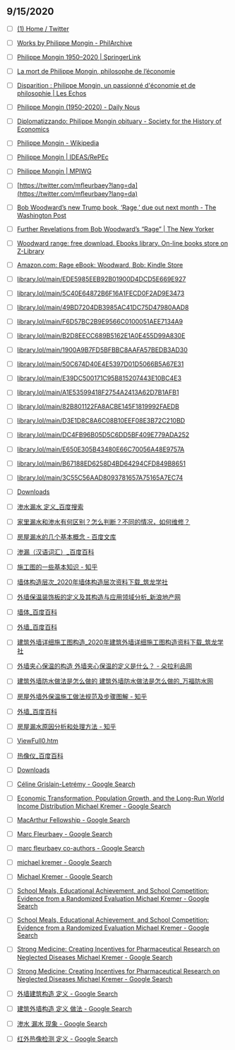 ## 9/15/2020

- [ ] [(1) Home / Twitter](https://twitter.com/home)

- [ ] [Works by Philippe Mongin - PhilArchive](https://philarchive.org/s/Philippe%20Mongin)

- [ ] [Philippe Mongin 1950–2020 | SpringerLink](https://link.springer.com/article/10.1007/s00355-020-01282-y)

- [ ] [La mort de Philippe Mongin, philosophe de l’économie](https://www.lemonde.fr/disparitions/article/2020/08/21/la-mort-de-philippe-mongin-philosophe-de-l-economie_6049577_3382.html)

- [ ] [Disparition : Philippe Mongin, un passionné d'économie et de philosophie | Les Echos](https://www.lesechos.fr/idees-debats/editos-analyses/disparition-philippe-mongin-un-passionne-deconomie-et-de-philosophie-1229437)

- [ ] [Philippe Mongin (1950-2020) - Daily Nous](http://dailynous.com/2020/09/09/philippe-mongin-1950-2020/)

- [ ] [Diplomatizzando: Philippe Mongin obituary - Society for the History of Economics](https://diplomatizzando.blogspot.com/2020/08/philippe-mongin-obituary-society-for.html)

- [ ] [Philippe Mongin - Wikipedia](https://en.wikipedia.org/wiki/Philippe_Mongin)

- [ ] [Philippe Mongin | IDEAS/RePEc](https://ideas.repec.org/f/pmo226.html)

- [ ] [Philippe Mongin | MPIWG](https://www.mpiwg-berlin.mpg.de/users/pmongin)

- [ ] [https://twitter.com/mfleurbaey?lang=da](https://twitter.com/mfleurbaey?lang=da)

- [ ] [Bob Woodward’s new Trump book, ‘Rage,’ due out next month - The Washington Post](https://www.washingtonpost.com/entertainment/bob-woodwards-new-trump-book-rage-due-out-next-month/2020/08/12/3cb2bba6-dd12-11ea-b4f1-25b762cdbbf4_story.html)

- [ ] [Further Revelations from Bob Woodward’s “Rage” | The New Yorker](https://www.newyorker.com/magazine/2020/09/21/further-revelations-from-bob-woodwards-rage)

- [ ] [Woodward range: free download. Ebooks library. On-line books store on Z-Library](https://book4you.org/s/Woodward%20range)

- [ ] [Amazon.com: Rage eBook: Woodward, Bob: Kindle Store](https://www.amazon.com/Rage-Bob-Woodward-ebook/dp/B0881XTWZW/ref=sr_1_1?dchild=1&keywords=woodward+rage&qid=1600149525&sr=8-1)

- [ ] [library.lol/main/EDE5985EEB92B01900D4DCD5E669E927](http://library.lol/main/EDE5985EEB92B01900D4DCD5E669E927)

- [ ] [library.lol/main/5C40E64872B6F16A1FECD0F2AD9E3473](http://library.lol/main/5C40E64872B6F16A1FECD0F2AD9E3473)

- [ ] [library.lol/main/49BD7204DB3985AC41DC75D47980AAD8](http://library.lol/main/49BD7204DB3985AC41DC75D47980AAD8)

- [ ] [library.lol/main/F6D57BC2B9E9566C0100051AEE7134A9](http://library.lol/main/F6D57BC2B9E9566C0100051AEE7134A9)

- [ ] [library.lol/main/B2D8EECC689B5162E1A0E455D99A830E](http://library.lol/main/B2D8EECC689B5162E1A0E455D99A830E)

- [ ] [library.lol/main/1900A9B7FD5BFBBC8AAFA57BEDB3AD30](http://library.lol/main/1900A9B7FD5BFBBC8AAFA57BEDB3AD30)

- [ ] [library.lol/main/50C674D40E4E5397D01D5066B5A67E31](http://library.lol/main/50C674D40E4E5397D01D5066B5A67E31)

- [ ] [library.lol/main/E39DC500171C95B815207443E10BC4E3](http://library.lol/main/E39DC500171C95B815207443E10BC4E3)

- [ ] [library.lol/main/A1E53599418F2754A2413A62D7B1AFB1](http://library.lol/main/A1E53599418F2754A2413A62D7B1AFB1)

- [ ] [library.lol/main/82B801122FA8ACBE145F1819992FAEDB](http://library.lol/main/82B801122FA8ACBE145F1819992FAEDB)

- [ ] [library.lol/main/D3E1D8C8A6C08B10EEF08E3B72C210BD](http://library.lol/main/D3E1D8C8A6C08B10EEF08E3B72C210BD)

- [ ] [library.lol/main/DC4FB96B05D5C6DD5BF409E779ADA252](http://library.lol/main/DC4FB96B05D5C6DD5BF409E779ADA252)

- [ ] [library.lol/main/E650E305B43480E66C70056A48E9757A](http://library.lol/main/E650E305B43480E66C70056A48E9757A)

- [ ] [library.lol/main/B67188ED6258D4BD64294CFD849B8651](http://library.lol/main/B67188ED6258D4BD64294CFD849B8651)

- [ ] [library.lol/main/3C55C56AAD8093781657A75165A7EC74](http://library.lol/main/3C55C56AAD8093781657A75165A7EC74)

- [ ] [Downloads](chrome://downloads/)

- [ ] [渗水漏水 定义_百度搜索](https://www.baidu.com/s?wd=%E6%B8%97%E6%B0%B4%E6%BC%8F%E6%B0%B4%20%20%E5%AE%9A%E4%B9%89&rsv_spt=1&rsv_iqid=0xb0bbbc4200070ae8&issp=1&f=8&rsv_bp=1&rsv_idx=2&ie=utf-8&rqlang=cn&tn=baiduhome_pg&rsv_enter=1&rsv_dl=tb&oq=%25E6%25B8%2597%25E6%25BC%258F%2520%25E5%25AE%259A%25E4%25B9%2589&rsv_btype=t&inputT=5278&rsv_t=215aAmer%2Fnj%2BMntWe5w9Nx8GvZw%2BcXefRvIwA5ZvjW%2B3EsM2avXmo9VrkrLVuZ4NNYG5&rsv_sug3=49&rsv_pq=ffebbee7000faa66&rsv_sug1=35&rsv_sug7=100&rsv_sug2=0&rsv_sug4=6769)

- [ ] [家里漏水和渗水有何区别？怎么判断？不同的情况，如何维修？](https://baijiahao.baidu.com/s?id=1662002892282500584&wfr=spider&for=pc)

- [ ] [房屋漏水的几个基本概念 - 百度文库](https://wenku.baidu.com/view/fbad0c989b89680203d825b6.html)

- [ ] [渗漏（汉语词汇）_百度百科](https://baike.baidu.com/item/%E6%B8%97%E6%BC%8F/10927614?fr=aladdin#3)

- [ ] [施工图的一些基本知识 - 知乎](https://zhuanlan.zhihu.com/p/59849443)

- [ ] [墙体构造层次_2020年墙体构造层次资料下载_筑龙学社](https://www.zhulong.com/zt_jz_3002256/detail42308998/)

- [ ] [外墙保温装饰板的定义及其构造与应用领域分析_新浪地产网](http://news.dichan.sina.com.cn/2013/11/19/951321.html)

- [ ] [墙体_百度百科](https://baike.baidu.com/item/%E5%A2%99%E4%BD%93#1)

- [ ] [外墙_百度百科](https://baike.baidu.com/item/%E5%A4%96%E5%A2%99)

- [ ] [建筑外墙详细施工图构造_2020年建筑外墙详细施工图构造资料下载_筑龙学社](https://www.zhulong.com/zt_jg_3002272/detail41126379/)

- [ ] [外墙夹心保温的构造 外墙夹心保温的定义是什么？ - 朵拉利品网](http://m.dllipin.com/news/67377.html)

- [ ] [建筑外墙防水做法是怎么做的 建筑外墙防水做法是怎么做的_万福防水网](http://www.qdjiawanfu.com/fangdingbulou/11743.html)

- [ ] [房屋外墙外保温施工做法规范及步骤图解 - 知乎](https://zhuanlan.zhihu.com/p/61007330)

- [ ] [外墙_百度百科](https://baike.baidu.com/item/%E5%A4%96%E5%A2%99)

- [ ] [房屋漏水原因分析和处理方法 - 知乎](https://zhuanlan.zhihu.com/p/98206539)

- [ ] [ViewFull0.htm](chrome-extension://gfbliohnnapiefjpjlpjnehglfpaknnc/pages/pdf_viewer.html?r=http://www.mat-test.com/ViewFull0.htm?aid=OJ1706200000029EbHeK)

- [ ] [热像仪_百度百科](https://baike.baidu.com/item/%E7%83%AD%E5%83%8F%E4%BB%AA/8551070?fromtitle=%E7%BA%A2%E5%A4%96%E7%83%AD%E5%83%8F%E4%BB%AA&fromid=10888579)

- [ ] [Downloads](chrome://downloads/)

- [ ] [Céline Grislain-Letrémy - Google Search](https://www.google.com/search?newwindow=1&sa=X&biw=1366&bih=663&sxsrf=ALeKk0306BXT7w_mYf8EphGVkubj6HCa4Q:1600149128999&q=C%C3%A9line+Grislain-Letr%C3%A9my&stick=H4sIAAAAAAAAAOPgE-LWT9c3NDI0SytMMlHiBXEMk8oriwyzLSy0pLKTrfQLUvMLclKBVFFxfp5VcWZKanliZfEiVknnwytzMvNSFdyLMotzEjPzdH1SS4oOr8yt3MHKCABpiBMJWQAAAA&ved=2ahUKEwiksK-DvOrrAhVE7WEKHcIKAvAQmxMoAjByegQIExAE)

- [ ] [Economic Transformation, Population Growth, and the Long-Run World Income Distribution Michael Kremer - Google Search](https://www.google.com/search?newwindow=1&sxsrf=ALeKk016kycFlN9yu1X34vhHL742gHA__Q:1600149317589&q=Economic+Transformation,+Population+Growth,+and+the+Long-Run+World+Income+Distribution+Michael+Kremer&stick=H4sIAAAAAAAAAB3LSwrCMBAAUEQKCi7EEwwupZLqwr2iiKgoUnApaZo2wWRGpwl-juMpPJ7g7m1epz3oCi-yurpzNuyJWkymhZ-9n_Vl1J_HYIhzWhBdD-hen0SvFCF5qyBniU1F7GWwhCkc6Rbd37BmegSTgsQSgtGwI6zHp4hwJnYlbFCR17C0TWBbxH_ZW2WkdrBl7TV_k9YPRBIrGpgAAAA&sa=X&ved=2ahUKEwisgabdvOrrAhUQBogKHWFcAbgQxA0whgF6BAhpEAg)

- [ ] [MacArthur Fellowship - Google Search](https://www.google.com/search?newwindow=1&sxsrf=ALeKk016kycFlN9yu1X34vhHL742gHA__Q:1600149317589&q=MacArthur+Fellowship&stick=H4sIAAAAAAAAAOPgE-LUz9U3SE8rLDJQAjOTCouzTbVks5Ot9BPLE4tSIGR8eWZeXmqRFZhTvIhVxDcx2bGoJKO0SMEtNScnv7w4I7NgBysjAOA52WhRAAAA&sa=X&ved=2ahUKEwisgabdvOrrAhUQBogKHWFcAbgQmxMoAjCFAXoECGQQBA)

- [ ] [Marc Fleurbaey - Google Search](https://www.google.com/search?newwindow=1&sa=X&biw=1366&bih=663&sxsrf=ALeKk0306BXT7w_mYf8EphGVkubj6HCa4Q:1600149128999&q=Marc+Fleurbaey&stick=H4sIAAAAAAAAAOPgE-LWT9c3NDI0SytMMlHi0s_VN0g2zjHIK9KSyk620i9IzS_ISQVSRcX5eVbFmSmp5YmVxYtY-XwTi5IV3HJSS4uSElMrd7AyAgDFpyvmSwAAAA&ved=2ahUKEwiksK-DvOrrAhVE7WEKHcIKAvAQmxMoATByegQIExAD)

- [ ] [marc fleurbaey co-authors - Google Search](https://www.google.com/search?newwindow=1&sa=X&biw=1366&bih=663&sxsrf=ALeKk02ZKF_CKyL-LIFXXEDKq00sEM9M6A:1600149139428&q=marc+fleurbaey+co-authors&stick=H4sIAAAAAAAAAONgFuLSz9U3SDbOMcgrUkJia8lmJ1vpF6TmF-Sk6hcnZ-TnJBZZJefHJ5aWZOQXFS9ilcxNLEpWSMtJLS1KSkytVEjO14XK7WBlBAC65ZCxWAAAAA&ved=2ahUKEwiY7KuIvOrrAhWEA4gKHUxzCs8QzTooATB0egQICxAC)

- [ ] [michael kremer - Google Search](https://www.google.com/search?q=michael+kremer&oq=michael+kremer&aqs=chrome..69i57j46j0l6.4099j0j1&sourceid=chrome&ie=UTF-8)

- [ ] [Michael Kremer - Google Search](https://www.google.com/search?newwindow=1&sxsrf=ALeKk016kycFlN9yu1X34vhHL742gHA__Q:1600149317589&q=Michael+Kremer&stick=H4sIAAAAAAAAAONgFuLUz9U3SE8rLDJQQjC1pLKTrfQLUvMLclKBVFFxfp5VcWZKanliZfEiVj7fzOSMxNQcBe-i1NzUoh2sjAB8niAbSAAAAA&sa=X&ved=2ahUKEwisgabdvOrrAhUQBogKHWFcAbgQzTooATCHAXoECGgQAg)

- [ ] [School Meals, Educational Achievement, and School Competition: Evidence from a Randomized Evaluation Michael Kremer - Google Search](https://www.google.com/search?newwindow=1&sxsrf=ALeKk016kycFlN9yu1X34vhHL742gHA__Q:1600149317589&q=School+Meals,+Educational+Achievement,+and+School+Competition:+Evidence+from+a+Randomized+Evaluation+Michael+Kremer&stick=H4sIAAAAAAAAAC3MQQrCMBBAUUQEXQjiCQaXUki7ceGuSldSBPUCQzJtgklG07RYj-MpPJ5VXP_Hn46XM-FEWlf3kK7mohZZVvePKkvlZr3I26g5XHjHfD16278mzVlqZgsloW0SKFQrMRr2aCGX2lBHjnxMAL2CP92zu1E0X7WFojOKvCSoAjtAOA2QnXmSGhLa9jeD0kiNZOEQhl14T0YfFNJmLKcAAAA&sa=X&ved=2ahUKEwisgabdvOrrAhUQBogKHWFcAbgQxA0whgF6BAhpEAY)

- [ ] [School Meals, Educational Achievement, and School Competition: Evidence from a Randomized Evaluation Michael Kremer - Google Search](https://www.google.com/search?newwindow=1&sxsrf=ALeKk016kycFlN9yu1X34vhHL742gHA__Q:1600149317589&q=School+Meals,+Educational+Achievement,+and+School+Competition:+Evidence+from+a+Randomized+Evaluation+Michael+Kremer&stick=H4sIAAAAAAAAAC3MQQrCMBBAUUQEXQjiCQaXUki7ceGuSldSBPUCQzJtgklG07RYj-MpPJ5VXP_Hn46XM-FEWlf3kK7mohZZVvePKkvlZr3I26g5XHjHfD16278mzVlqZgsloW0SKFQrMRr2aCGX2lBHjnxMAL2CP92zu1E0X7WFojOKvCSoAjtAOA2QnXmSGhLa9jeD0kiNZOEQhl14T0YfFNJmLKcAAAA&sa=X&ved=2ahUKEwisgabdvOrrAhUQBogKHWFcAbgQxA0whgF6BAhpEAY)

- [ ] [Strong Medicine: Creating Incentives for Pharmaceutical Research on Neglected Diseases Michael Kremer - Google Search](https://www.google.com/search?newwindow=1&sxsrf=ALeKk016kycFlN9yu1X34vhHL742gHA__Q:1600149317589&q=Strong+Medicine:+Creating+Incentives+for+Pharmaceutical+Research+on+Neglected+Diseases+Michael+Kremer&stick=H4sIAAAAAAAAAA3LSwrCMBQFUEQKCg7EFTwcOkkVRHDmZyJSFXUDaXqbBPPR11RwO67C5dnpgTPoT4bCi1zXL86nI6HFfFH6JafnajbetMlEvsdtjI9zcJ9vhlviGDQVqKyyAWvaMWSyHR2CQkj2jYbqyHQxkr1UaJNV0tEVDSQrQzHQCdpBJVS0t5023SisMhKOjgwP_mW9P76W4lCYAAAA&sa=X&ved=2ahUKEwisgabdvOrrAhUQBogKHWFcAbgQxA0whgF6BAhpEAQ)

- [ ] [Strong Medicine: Creating Incentives for Pharmaceutical Research on Neglected Diseases Michael Kremer - Google Search](https://www.google.com/search?newwindow=1&sxsrf=ALeKk016kycFlN9yu1X34vhHL742gHA__Q:1600149317589&q=Strong+Medicine:+Creating+Incentives+for+Pharmaceutical+Research+on+Neglected+Diseases+Michael+Kremer&stick=H4sIAAAAAAAAAA3LSwrCMBQFUEQKCg7EFTwcOkkVRHDmZyJSFXUDaXqbBPPR11RwO67C5dnpgTPoT4bCi1zXL86nI6HFfFH6JafnajbetMlEvsdtjI9zcJ9vhlviGDQVqKyyAWvaMWSyHR2CQkj2jYbqyHQxkr1UaJNV0tEVDSQrQzHQCdpBJVS0t5023SisMhKOjgwP_mW9P76W4lCYAAAA&sa=X&ved=2ahUKEwisgabdvOrrAhUQBogKHWFcAbgQxA0whgF6BAhpEAQ)

- [ ] [外墙建筑构造 定义 - Google Search](https://www.google.com/search?newwindow=1&sxsrf=ALeKk03fsiABLiMpXXCKk-foLBHswpdJEQ%3A1600152938363&ei=amVgX6vpFZeJoASBkYGoCw&q=%E5%A4%96%E5%A2%99%E5%BB%BA%E7%AD%91%E6%9E%84%E9%80%A0+%E5%AE%9A%E4%B9%89&oq=%E5%A4%96%E5%A2%99%E5%BB%BA%E7%AD%91%E6%9E%84%E9%80%A0+%E5%AE%9A%E4%B9%89&gs_lcp=CgZwc3ktYWIQAzIECCMQJ1CTJViTJWC3JmgAcAB4AIABhQGIAYUBkgEDMC4xmAEAoAEBqgEHZ3dzLXdpesABAQ&sclient=psy-ab&ved=0ahUKEwirxuibyurrAhWXBIgKHYFIALUQ4dUDCA0&uact=5)

- [ ] [建筑外墙构造 定义 做法 - Google Search](https://www.google.com/search?q=%E5%BB%BA%E7%AD%91%E5%A4%96%E5%A2%99%E6%9E%84%E9%80%A0+%E5%AE%9A%E4%B9%89+%E5%81%9A%E6%B3%95&oq=%E5%BB%BA%E7%AD%91%E5%A4%96%E5%A2%99%E6%9E%84%E9%80%A0+%E5%AE%9A%E4%B9%89+%E5%81%9A%E6%B3%95&aqs=chrome..69i57.10713j0j1&sourceid=chrome&ie=UTF-8)

- [ ] [渗水 漏水 现象 - Google Search](https://www.google.com/search?q=%E6%B8%97%E6%B0%B4+%E6%BC%8F%E6%B0%B4+%E7%8E%B0%E8%B1%A1&oq=%E6%B8%97%E6%B0%B4++%E6%BC%8F%E6%B0%B4+%E7%8E%B0%E8%B1%A1&aqs=chrome..69i57j33.13436j0j1&sourceid=chrome&ie=UTF-8)

- [ ] [红外热像检测 定义 - Google Search](https://www.google.com/search?q=%E7%BA%A2%E5%A4%96%E7%83%AD%E5%83%8F%E6%A3%80%E6%B5%8B+%E5%AE%9A%E4%B9%89&oq=%E7%BA%A2%E5%A4%96%E7%83%AD%E5%83%8F%E6%A3%80%E6%B5%8B++%E5%AE%9A%E4%B9%89&aqs=chrome..69i57.4472j0j1&sourceid=chrome&ie=UTF-8)
